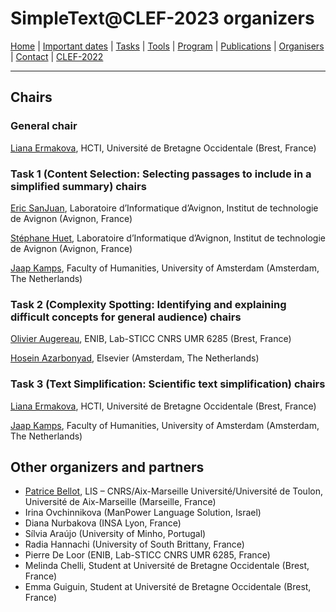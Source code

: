 # SimpleText@CLEF-2023 organizers

[Home](./) | [Important dates](./dates) | [Tasks](./tasks)  | [Tools](./tools) | 
[Program](./program) | [Publications](./publications) | [Organisers](./organisers) | [Contact](./contact) | [CLEF-2022](https://simpletext-project.com/2022/clef/en/)

---

## Chairs

### General chair
[Liana Ermakova](https://www.univ-brest.fr/hcti/menu/Membres/Enseignants-chercheurs/Ermakova--Liana), HCTI, Université de Bretagne Occidentale (Brest, France)

### Task 1 (Content Selection: Selecting passages to include in a simplified summary) chairs
[Eric SanJuan](https://termwatch.es/), Laboratoire d’Informatique d’Avignon, Institut de technologie de Avignon (Avignon, France)

[Stéphane Huet](https://cv.archives-ouvertes.fr/shuet), Laboratoire d’Informatique d’Avignon, Institut de technologie de Avignon (Avignon, France)

[Jaap Kamps](https://e.humanities.uva.nl/), Faculty of Humanities, University of Amsterdam (Amsterdam, The Netherlands)

### Task 2 (Complexity Spotting: Identifying and explaining difficult concepts for general audience) chairs

[Olivier Augereau](https://olivier-augereau.com/), ENIB, Lab-STICC CNRS UMR 6285 (Brest, France)

[Hosein Azarbonyad](https://scholar.google.com/citations?user=JHL38zQAAAAJ&hl=en), Elsevier (Amsterdam, The Netherlands)

### Task 3 (Text Simplification: Scientific text simplification) chairs
[Liana Ermakova](https://www.univ-brest.fr/hcti/menu/Membres/Enseignants-chercheurs/Ermakova--Liana), HCTI, Université de Bretagne Occidentale (Brest, France)

[Jaap Kamps](https://e.humanities.uva.nl/), Faculty of Humanities, University of Amsterdam (Amsterdam, The Netherlands)

## Other organizers and partners

* [Patrice Bellot](https://ins2i.cnrs.fr/fr/personne/patrice-bellot), LIS – CNRS/Aix-Marseille Université/Université de Toulon, Université de Aix-Marseille (Marseille, France)
* Irina Ovchinnikova (ManPower Language Solution, Israel)
* Diana Nurbakova (INSA Lyon, France)
* Sílvia Araújo (University of Minho, Portugal)
* Radia Hannachi (University of South Brittany, France)
* Pierre De Loor (ENIB, Lab-STICC CNRS UMR 6285, France)
* Melinda Chelli, Student at Université de Bretagne Occidentale (Brest, France)
* Emma Guiguin, Student at Université de Bretagne Occidentale (Brest, France)
